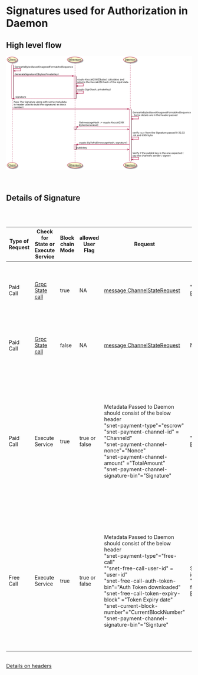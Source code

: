 # Signatures used for Authorization in Daemon

## High level flow

![Details](signature_diagram.png?raw=true "Title")


<BR>

## Details of Signature

<BR>
<BR>

| Type of Request | Check for State or Execute Service                                                               | Block chain Mode | allowed User Flag | Request                                                                                                                                                                                                                                                                                                                                                                      | Signature expected                                                                                                                                                                                                                                                                                                                                                                                                      | Method Called                                                                                                                                                          | Response sent                                                                                                      | Comments                                                                                                                                                                                                                                                                                                                                                                                                                                                                                                                                |
|-----------------|--------------------------------------------------------------------------------------------------|------------------|-------------------|------------------------------------------------------------------------------------------------------------------------------------------------------------------------------------------------------------------------------------------------------------------------------------------------------------------------------------------------------------------------------|-------------------------------------------------------------------------------------------------------------------------------------------------------------------------------------------------------------------------------------------------------------------------------------------------------------------------------------------------------------------------------------------------------------------------|------------------------------------------------------------------------------------------------------------------------------------------------------------------------|--------------------------------------------------------------------------------------------------------------------|-----------------------------------------------------------------------------------------------------------------------------------------------------------------------------------------------------------------------------------------------------------------------------------------------------------------------------------------------------------------------------------------------------------------------------------------------------------------------------------------------------------------------------------------|
| Paid Call       | [Grpc State call](https://github.com/singnet/snet-daemon/blob/master/escrow/state_service.proto) | true             | NA                | [message ChannelStateRequest](https://github.com/singnet/snet-daemon/blob/master/escrow/state_service.proto#L20-L30)                                                                                                                                                                                                                                                         | "__get_channel_state"+MpeAddress+channelID+CurrentBlockNumber<BR> [Bytes Constructed](https://github.com/singnet/snet-daemon/blob/master/escrow/state_service.go#L79-L84)                                                                                                                                                                                                                                               | [rpc GetChannelState\(ChannelStateRequest\) returns \(ChannelStateReply\) \{\}](https://github.com/singnet/snet-daemon/blob/master/escrow/state_service.proto#L14-L17) | [message ChannelStateReply](https://github.com/singnet/snet-daemon/blob/master/escrow/state_service.proto#L36-L53) | Only channel signer/sender/receiver can get latest channel state . Current Block Number passed needs to be +-10 from the latest block number retrieved from the blockchain                                                                                                                                                                                                                                                                                                                                                              |
| Paid Call       | [Grpc State call](https://github.com/singnet/snet-daemon/blob/master/escrow/state_service.proto) | false            | NA                | [message ChannelStateRequest](https://github.com/singnet/snet-daemon/blob/master/escrow/state_service.proto#L20-L30)                                                                                                                                                                                                                                                         | NA                                                                                                                                                                                                                                                                                                                                                                                                                      | [rpc GetChannelState\(ChannelStateRequest\) returns \(ChannelStateReply\) \{\}](https://github.com/singnet/snet-daemon/blob/master/escrow/state_service.proto#L14-L17) | [message ChannelStateReply](https://github.com/singnet/snet-daemon/blob/master/escrow/state_service.proto#L36-L53) | Same response is sent every time,Caller would not know if the block chain mode is enabled or disabled.The Signature sent is ignored.                                                                                                                                                                                                                                                                                                                                                                                                    |
| Paid Call       | Execute Service                                                                                  | true             | true or false     | Metadata Passed to Daemon should consist of the below header<br> "snet-payment-type"="escrow" <br>"snet-payment-channel-id" = "Channeld"<br> "snet-payment-channel-nonce"="Nonce"<br> "snet-payment-channel-amount" ="TotalAmount"<br> "snet-payment-channel-signature-bin"="Signature"                                                                                      | "__MPE_claim_message"+MpeContractAddress+ChannelID+ChannelNonce+SignedAmount<br>[Bytes Constructed](https://github.com/singnet/snet-daemon/blob/3fb726ac903888efd03de4443f06a5cd294ae9f9/escrow/validation.go#L173-L179)                                                                                                                                                                                                | Call to the method in Service                                                                                                                                          | Response sent by Service                                                                                           | Only channel signer/sender can sign.<br>, Please note the Total Amount = Amount (retrieved from State call) + Price of the current call , latest nonce is also retrieved from the state call<br>if the allowed_user flag is true , then Make sure the Signer is also in the list of allowed users defined in the Daemon config.<br>Please note the [allowed user flag](https://github.com/singnet/snet-daemon/blob/master/README.md#allowed_users_flag) is applicable only in test networks like sepolia/goerli etc; but not in mainnet |
| Free Call       | Execute Service                                                                                  | true             | true or false     | Metadata Passed to Daemon should consist of the below header<br> "snet-payment-type"="free-call" <br>""snet-free-call-user-id" = "user-id"<br> "snet-free-call-auth-token-bin"="Auth Token downloaded"<br> "snet-free-call-token-expiry-block" ="Token Expiry date"<br> "snet-current-block-number"="CurrentBlockNumber" <br>"snet-payment-channel-signature-bin"="Signture" | Signature = "__prefix_free_trial"+"user-id"+"organization_id"+"service_id"+BlockNumber+"AuthToken", now check if Auth-token = "user@mail"+"user-public-key"+ "token_issue_date"<br>from the first signature get the user-public-key, and use this to validate the AuthToken<br>[Bytes Constructed](https://github.com/singnet/snet-daemon/blob/3fb726ac903888efd03de4443f06a5cd294ae9f9/escrow/validation.go#L173-L179) | Call to the method in Service                                                                                                                                          | Response sent by Service                                                                                           | Only channel signer/sender can sign.<br>, Please note the Total Amount = Amount (retrieved from State call) + Price of the current call , latest nonce is also retrieved from the state call<br>if the allowed_user flag is true , then Make sure the Signer is also in the list of allowed users defined in the Daemon config.<br>Please note the [allowed user flag](https://github.com/singnet/snet-daemon/blob/master/README.md#allowed_users_flag) is applicable only in test networks like sepolia/goerli etc; but not in mainnet |

<br>[Details on headers](https://github.com/singnet/snet-daemon/blob/master/handler/interceptors.go#L24-L43)

